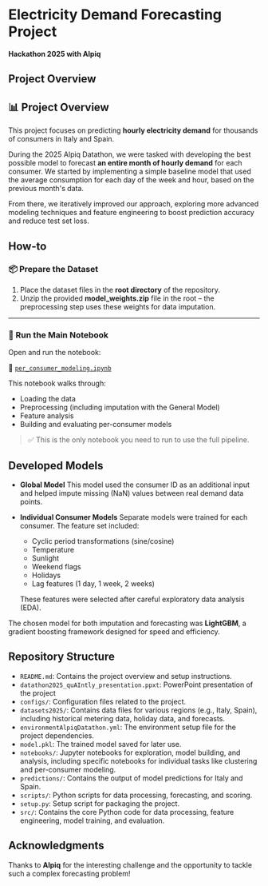 # Electricity Demand Forecasting Project
**Hackathon 2025 with Alpiq**

## Project Overview

## 📊 Project Overview

This project focuses on predicting **hourly electricity demand** for thousands of consumers in Italy and Spain.

During the 2025 Alpiq Datathon, we were tasked with developing the best possible model to forecast **an entire month of hourly demand** for each consumer. We started by implementing a simple baseline model that used the average consumption for each day of the week and hour, based on the previous month's data.

From there, we iteratively improved our approach, exploring more advanced modeling techniques and feature engineering to boost prediction accuracy and reduce test set loss.


## How-to

### 📦 Prepare the Dataset

1. Place the dataset files in the **root directory** of the repository.
2. Unzip the provided **model_weights.zip** file in the root – the preprocessing step uses these weights for data imputation.

---

### 🚀 Run the Main Notebook

Open and run the notebook:

📓 [`per_consumer_modeling.ipynb`](./notebooks/per_consumer_modeling.ipynb)

This notebook walks through:

- Loading the data
- Preprocessing (including imputation with the General Model)
- Feature analysis
- Building and evaluating per-consumer models

> ✅ This is the only notebook you need to run to use the full pipeline.

## Developed Models

- **Global Model**
  This model used the consumer ID as an additional input and helped impute missing (NaN) values between real demand data points.

- **Individual Consumer Models**
  Separate models were trained for each consumer. The feature set included:
  - Cyclic period transformations (sine/cosine)
  - Temperature
  - Sunlight
  - Weekend flags
  - Holidays
  - Lag features (1 day, 1 week, 2 weeks)

  These features were selected after careful exploratory data analysis (EDA).

The chosen model for both imputation and forecasting was **LightGBM**, a gradient boosting framework designed for speed and efficiency.

## Repository Structure

- `README.md`: Contains the project overview and setup instructions.
- `datathon2025_quAIntly_presentation.ppxt`: PowerPoint presentation of the project
- `configs/`: Configuration files related to the project.
- `datasets2025/`: Contains data files for various regions (e.g., Italy, Spain), including historical metering data, holiday data, and forecasts.
- `environmentAlpiqDatathon.yml`: The environment setup file for the project dependencies.
- `model.pkl`: The trained model saved for later use.
- `notebooks/`: Jupyter notebooks for exploration, model building, and analysis, including specific notebooks for individual tasks like clustering and per-consumer modeling.
- `predictions/`: Contains the output of model predictions for Italy and Spain.
- `scripts/`: Python scripts for data processing, forecasting, and scoring.
- `setup.py`: Setup script for packaging the project.
- `src/`: Contains the core Python code for data processing, feature engineering, model training, and evaluation.


## Acknowledgments

Thanks to **Alpiq** for the interesting challenge and the opportunity to tackle such a complex forecasting problem!
